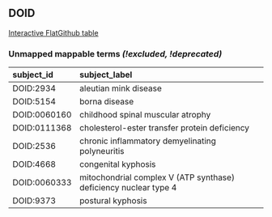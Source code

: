 ## DOID
[Interactive FlatGithub table](https://flatgithub.com/monarch-initiative/mondo-ingest?filename=src/ontology/reports/doid_mapping_status.tsv)

### Unmapped mappable terms _(!excluded, !deprecated)_
| subject_id   | subject_label                                                    |
|:-------------|:-----------------------------------------------------------------|
| DOID:2934    | aleutian mink disease                                            |
| DOID:5154    | borna disease                                                    |
| DOID:0060160 | childhood spinal muscular atrophy                                |
| DOID:0111368 | cholesterol-ester transfer protein deficiency                    |
| DOID:2536    | chronic inflammatory demyelinating polyneuritis                  |
| DOID:4668    | congenital kyphosis                                              |
| DOID:0060333 | mitochondrial complex V (ATP synthase) deficiency nuclear type 4 |
| DOID:9373    | postural kyphosis                                                |